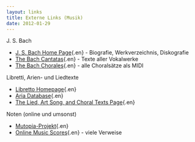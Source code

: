 ```yaml
---
layout: links
title: Externe Links (Musik)
date: 2012-01-29
---
```


J. S. Bach
- [J. S. Bach Home Page](http://www.jsbach.org/){.en} - Biografie, Werkverzeichnis, Diskografie
- [The Bach Cantatas](http://www.cs.ualberta.ca/~wfb/bach.html){.en} - Texte aller Vokalwerke
- [The Bach Chorales](http://www.jsbchorales.net/){.en} - alle Choralsätze als MIDI

Libretti, Arien- und Liedtexte
- [Libretto Homepage](http://opera.stanford.edu/iu/librettim.html){.en}
- [Aria Database](http://www.aria-database.com/){.en}
- [The Lied, Art Song, and Choral Texts Page](http://www.recmusic.org/lieder/){.en}

Noten (online und umsonst)
- [Mutopia-Projekt](http://sca.uwaterloo.ca/Mutopia/){.en}
- [Online Music Scores](http://plato.acadiau.ca/courses/musi/callon/2273/scores.htm){.en} - viele Verweise
